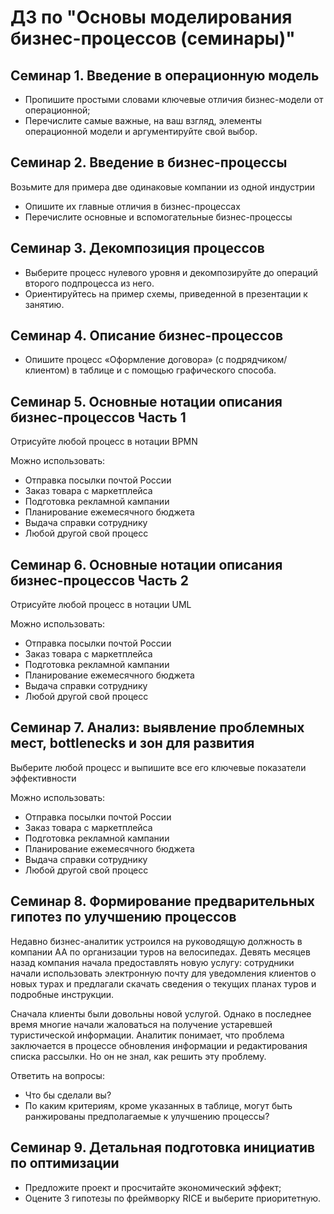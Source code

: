 # ДЗ по "Основы моделирования бизнес-процессов (семинары)"

## Семинар 1. Введение в операционную модель 
- Пропишите простыми словами ключевые отличия бизнес-модели от операционной;  
- Перечислите самые важные, на ваш взгляд, элементы операционной модели и аргументируйте свой выбор.

## Семинар 2. Введение в бизнес-процессы
Возьмите для примера две одинаковые компании из одной индустрии  
- Опишите их главные отличия в бизнес-процессах
- Перечислите основные и вспомогательные бизнес-процессы

## Семинар 3. Декомпозиция процессов
- Выберите процесс нулевого уровня и декомпозируйте до операций второго подпроцесса из него.
- Ориентируйтесь на пример схемы, приведенной в презентации к занятию.

## Семинар 4. Описание бизнес-процессов
- Опишите процесс «Оформление договора» (с подрядчиком/клиентом) в таблице и с помощью графического способа.

## Семинар 5. Основные нотации описания бизнес-процессов Часть 1
Отрисуйте любой процесс в нотации BPMN  

 Можно использовать:
- Отправка посылки почтой России
- Заказ товара с маркетплейса
- Подготовка рекламной кампании
- Планирование ежемесячного бюджета
- Выдача справки сотруднику
- Любой другой свой процесс

## Семинар 6. Основные нотации описания бизнес-процессов Часть 2
Отрисуйте любой процесс в нотации UML

Можно использовать:
- Отправка посылки почтой России
- Заказ товара с маркетплейса
- Подготовка рекламной кампании
- Планирование ежемесячного бюджета
- Выдача справки сотруднику
- Любой другой свой процесс

## Семинар 7. Анализ: выявление проблемных мест, bottlenecks и зон для развития
Выберите любой процесс и выпишите все его ключевые показатели эффективности

Можно использовать:
- Отправка посылки почтой России
- Заказ товара с маркетплейса
- Подготовка рекламной кампании
- Планирование ежемесячного бюджета
- Выдача справки сотруднику
- Любой другой свой процесс

## Семинар 8. Формирование предварительных гипотез по улучшению процессов
Недавно бизнес-аналитик устроился на руководящую должность в компании AA по организации туров на велосипедах. Девять месяцев назад компания начала предоставлять новую услугу: сотрудники начали использовать электронную почту для уведомления клиентов о новых турах и предлагали скачать сведения о текущих планах туров и подробные инструкции.

Сначала клиенты были довольны новой услугой. Однако в последнее время многие начали жаловаться на получение устаревшей туристической информации. Аналитик понимает, что проблема заключается в процессе обновления информации и редактирования списка рассылки. Но он не знал, как решить эту проблему.

Ответить на вопросы:
- Что бы сделали вы?
- По каким критериям, кроме указанных в таблице, могут быть ранжированы предполагаемые к улучшению процессы?

## Семинар 9. Детальная подготовка инициатив по оптимизации
- Предложите проект и просчитайте экономический эффект;
- Оцените 3 гипотезы по фреймворку RICE и выберите приоритетную.
